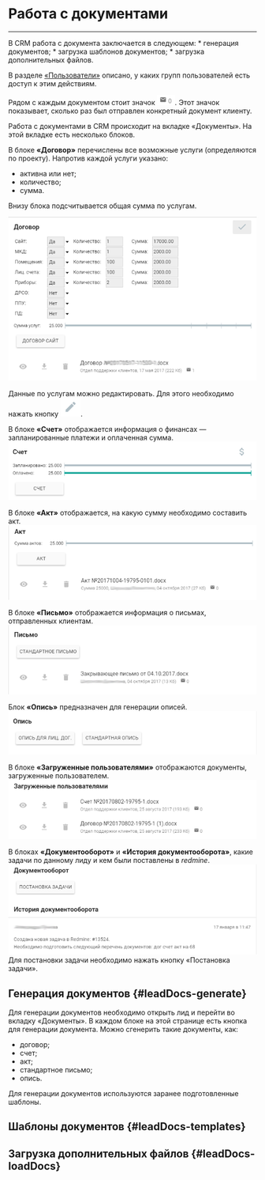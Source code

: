 # Работа с документами
<hr>
В CRM работа с документа заключается в следующем:
* генерация документов;
* загрузка шаблонов документов;
* загрузка дополнительных файлов.

В разделе [«Пользователи»](../usingCRM/users.md) описано, у каких групп пользователей есть доступ к этим действиям.

Рядом с каждым документом стоит значок ![](/assets/but-number-mail.png). Этот значок показывает, сколько раз был отправлен конкретный документ клиенту.


Работа с документами в CRM происходит на вкладке «Документы». На этой вкладке есть несколько блоков.

В блоке **«Договор»** перечислены все возможные услуги (определяются по проекту). Напротив каждой услуги указано:
* активна или нет;
* количество;
* сумма.

Внизу блока подсчитывается общая сумма по услугам. 

![](/assets/docs-dogovor.png)

Данные по услугам можно редактировать. Для этого необходимо нажать кнопку ![](/assets/but-edit.png).

В блоке **«Счет»** отображается информация о финансах — запланированные платежи и оплаченная сумма.
![](/assets/docs-schet.png)

В блоке **«Акт»** отображается, на какую сумму необходимо составить акт.
![](/assets/docs-act.png)

В блоке **«Письмо»** отображается информация о письмах, отправленных клиентам.
![](/assets/docs-mail.png)

Блок **«Опись»** предназначен для генерации описей.
![](/assets/docs-opis.png)

В блоке **«Загруженные пользователями»** отображаются документы, загруженные пользователем.
![](/assets/docs-upload.png)

В блоках **«Документооборот»** и **«История документооборота»**, какие задачи по данному лиду и кем были поставлены в *redmine*.
![](/assets/docs-tasks.png)
Для постановки задачи необходимо нажать кнопку «Постановка задачи».

## Генерация документов {#leadDocs-generate}

Для генерации документов необходимо открыть лид и перейти во вкладку «Документы». В каждом блоке на этой странице есть кнопка для генерации документа. Можно сгенерить такие документы, как:
* договор;
* счет;
* акт;
* стандартное письмо;
* опись.

Для генерации документов используются заранее подготовленные шаблоны.

## Шаблоны документов {#leadDocs-templates}


## Загрузка дополнительных файлов {#leadDocs-loadDocs}


